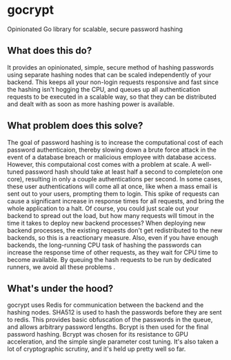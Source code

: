 # gocrypt
Opinionated Go library for scalable, secure password hashing

## What does this do?
It provides an opinionated, simple, secure method of hashing passwords using separate hashing nodes that can be scaled independently of your backend. This keeps all your non-login requests responsive and fast since the hashing isn't hogging the CPU, and queues up all authentication requests to be executed in a scalable way, so that they can be distributed and dealt with as soon as more hashing power is available.

## What problem does this solve?
The goal of password hashing is to increase the computational cost of each password authenticaion, thereby slowing down a brute force attack in the event of a database breach or malicious employee with database access. However, this computaional cost comes with a problem at scale. A well-tuned password hash should take at least half a second to complete(on one core), resulting in only a couple authentications per second. In some cases, these user authentications will come all at once, like when a mass email is sent out to your users, prompting them to login. This spike of requests can cause a significant increase in response times for all requests, and bring the whole application to a halt. Of course, you could just scale out your backend to spread out the load, but how many requests will timout in the time it takes to deploy new backend processes? When deploying new backend processes, the existing requests don't get redistributed to the new backends, so this is a reactionary measure. Also, even if you have enough backends, the long-running CPU task of hashing the passwords can increase the response time of other requests, as they wait for CPU time to become available. By queuing the hash requests to be run by dedicated runners, we avoid all these problems .

## What's under the hood?
gocrypt uses Redis for communication between the backend and the hashing nodes. SHA512 is used to hash the passwords before they are sent to redis. This provides basic obfuscation of the passwords in the queue, and allows arbitrary password lengths. Bcrypt is then used for the final password hashing. Bcrypt was chosen for its resistance to GPU acceleration, and the simple single parameter cost tuning. It's also taken a lot of cryptographic scrutiny, and it's held up pretty well so far.
